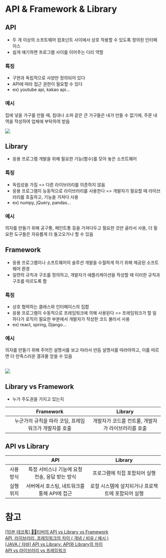# API & Framework & Library

## API
- 두 개 이상의 소프트웨어 컴포넌트 사이에서 상호 작용할 수 있도록 정의된 인터페이스
- 쉽게 얘기하면 프로그램 사이를 이어주는 다리 역할

### 특징
- 구현과 독립적으로 사양만 정의되어 있다
- API에 따라 접근 권한이 필요할 수 있다
- ex) youtube api, kakao api...

### 예시 
집에 넣을 가구를 만들 때, 침대나 소파 같은 큰 가구들은 내가 만들 수 없기에, 주문 내역을 작성하여 업체에 부탁하여 받음

<img src = "http://daheenallwhite.github.io/assets/post-image/api.jpeg">

## Library
- 응용 프로그램 개발을 위해 필요한 기능(함수)를 모아 놓은 소프트웨어

### 특징
- 독립성을 가짐 => 다른 라이브러리를 의존하지 않음
- 응용 프로그램이 능동적으로 라이브러리를 사용한다
=> 개발자가 필요할 때 라이브러리를 호출하고, 기능을 가져다 사용
- ex) numpy, jQuery, pandas...

### 예시
의자를 만들기 위해 공구통, 페인트통 등을 가져다두고 필요한 것만 골라서 사용, 더 필요한 도구들은 자유롭게 더 들고오거나 할 수 있음

## Framework
- 응용 프로그램이나 소프트웨어의 솔루션 개발을 수월하게 하기 위해 제공된 소프트웨어 환경
- 일련의 규칙과 구조를 정의하고, 개발자가 애플리케이션을 작성할 때 이러한 규칙과 구조를 따르도록 함

### 특징
- 상호 협력하는 클래스와 인터페이스의 집합
- 응용 프로그램이 수동적으로 프레임워크에 의해 사용된다
=> 프레임워크가 할 일 하다가 로직이 필요한 부분에서 개발자가 작성한 코드 불러서 사용
- ex) react, spring, Django...

### 예시
의자를 만들기 위해 주어진 설명서를 보고 따라서 만듬
설명서를 따라야하고, 이를 따르면 더 만족스러운 결과물 얻을 수 있음

<br>
<img src ="https://velog.velcdn.com/images/tjdud0123/post/cf64f995-0315-442a-928e-0c3a2a68d64b/framework-vs-library.png">


## Library vs Framework
- 누가 주도권을 가지고 있는지

| |    Framework     |         Library         |   
| :------: | :---------: |:------------------:|
|       |     누군가의 규칙을 따라 코딩, 프레임워크가 개발자를 호출      |    개발자가 코드를 컨트롤, 개발자가 라이브러리를 호출

## API vs Library

| |    API     |         Library         |   
| :------: | :---------: |:------------------:|
|   사용방식    |     특정 서비스나 기능에 요청 전송, 응답 받는 방식      |      프로그램에 직접 포함되어 실행
|   실행 위치    |    서버에서 호스팅, 네트워크를 통해 API에 접근      |     로컬 시스템에 설치되거나 프로젝트에 포함되어 실행



# 참고
[[10분 테코톡] 🙆‍♀️티버의 API vs Library vs Framework](https://www.youtube.com/watch?v=We8JKbNQeLo)
<br>
[API, 라이브러리, 프레임워크의 차이 ( 개념 / 비유 / 예시 )](https://velog.io/@bcl0206/API-vs-%EB%9D%BC%EC%9D%B4%EB%B8%8C%EB%9F%AC%EB%A6%AC-%ED%92%80%EB%A6%AC%EC%A7%80-%EC%95%8A%EB%8A%94-%EB%AF%B8%EC%8A%A4%ED%84%B0%EB%A6%AC%EC%97%90-%EA%B4%80%ED%95%98%EC%97%AC)
<br>
[[JAVA / 자바] API vs Library: API와 Library의 차이](https://mundol-colynn.tistory.com/123)
<br>
[API vs 라이브러리 vs 프레임워크](https://velog.io/@tjdud0123/API-vs-%EB%9D%BC%EC%9D%B4%EB%B8%8C%EB%9F%AC%EB%A6%AC-vs-%ED%94%84%EB%A0%88%EC%9E%84%EC%9B%8C%ED%81%AC)